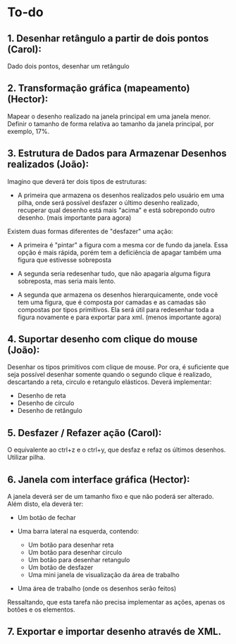 # To-do

## 1. Desenhar retângulo a partir de dois pontos (Carol):
Dado dois pontos, desenhar um retângulo


## 2. Transformação gráfica (mapeamento) (Hector):
Mapear o desenho realizado na janela principal em uma janela menor.
Definir o tamanho de forma relativa ao tamanho da janela principal, por exemplo, 17%.


## 3. Estrutura de Dados para Armazenar Desenhos realizados (João):
Imagino que deverá ter dois tipos de estruturas:

- A primeira que armazena os desenhos realizados pelo usuário em uma pilha, onde será possível desfazer o último desenho realizado, recuperar 
qual desenho está mais "acima" e está sobrepondo outro desenho. (mais importante para agora)

Existem duas formas diferentes de "desfazer" uma ação:
- A primeira é "pintar" a figura com a mesma cor de fundo da janela.
Essa opção é mais rápida, porém tem a deficiência de apagar também uma figura que estivesse sobreposta

- A segunda seria redesenhar tudo, que não apagaria alguma figura sobreposta, mas seria mais lento.

- A segunda que armazena os desenhos hierarquicamente, onde você tem uma figura, que é composta por camadas e as camadas são compostas por tipos primitivos.
Ela será útil para redesenhar toda a figura novamente e para exportar para xml. (menos importante agora)


## 4. Suportar desenho com clique do mouse (João):
Desenhar os tipos primitivos com clique de mouse. Por ora, é suficiente que seja possível desenhar somente quando o segundo clique é realizado, descartando a reta, circulo e retangulo elásticos.
Deverá implementar:
- Desenho de reta
- Desenho de círculo
- Desenho de retângulo


## 5. Desfazer / Refazer ação (Carol):
O equivalente ao ctrl+z e o ctrl+y, que desfaz e refaz os últimos desenhos. Utilizar pilha.



## 6. Janela com interface gráfica (Hector):
 
A janela deverá ser de um tamanho fixo e que não poderá ser alterado. Além disto, ela deverá ter:
* Um botão de fechar
- Uma barra lateral na esquerda, contendo:
  
  * Um botão para desenhar reta
  * Um botão para desenhar circulo
  * Um botão para desenhar retangulo
  * Um botão de desfazer
  * Uma mini janela de visualização da área de trabalho
- Uma área de trabalho (onde os desenhos serão feitos)

Ressaltando, que esta tarefa não precisa implementar as ações, apenas os botões e os elementos.

## 7. Exportar e importar desenho através de XML.
